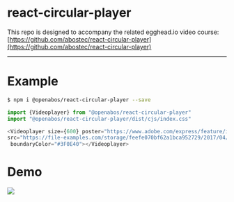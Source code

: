 # react-circular-player
This repo is designed to accompany the related egghead.io video course:
[https://github.com/abostec/react-circular-player](https://github.com/abostec/react-circular-player)

---

# Example

```sh
$ npm i @openabos/react-circular-player --save
```

```javascript
import {Videoplayer} from "@openabos/react-circular-player"
import "@openabos/react-circular-player/dist/cjs/index.css"

<Videoplayer size={600} poster="https://www.adobe.com/express/feature/image/media_15960174677e9abd368c05a0e53f9cc5526099a27.png" 
src="https://file-examples.com/storage/feefe070bf62a1bca952729/2017/04/file_example_MP4_640_3MG.mp4" 
 boundaryColor="#3F0E40"></Videoplayer>
```
# Demo
<img src="./ezgif.gif"/>


